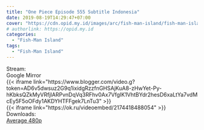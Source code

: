 ```yaml
---
title: "One Piece Episode 555 Subtitle Indonesia"
date: 2019-08-19T14:29:47+07:00
cover: "https://cdn.opid.my.id/images/arc/fish-man-island/fish-man-island.webp" # Optional, cover
# authorlink: https://opid.my.id
categories:
  - "Fish-Man Island"
tags:
  - "Fish-Man Island"
---
```

<div class="ui menu violet borderless inverted">
  <div class="header item active">
        Stream:
    </div>
  <a class="active item" data-tab="google">
    <i class="google drive icon"></i> Google
  </a>
  <a class="item nounderline" data-tab="mirror">
    <i class="odnoklassniki icon"></i> Mirror
  </a>
</div>
<div class="ui bottom attached tab segment active" style="border:0 !important;" data-tab="google">
{{< iframe link="https://www.blogger.com/video.g?token=AD6v5dwsuz2G9q1ixidgRzzfnGHSAjKuA8-zHwYet-Py-hKbksQZkMyVRfjIARPvnDqVq3RFhv0Ax7VfgIK1VhtBYdr2hesD6xaLtYa7vdMcEy5F5oOFdy1AKDYHTFFgek7LnTu3" >}}
</div>
<div class="ui bottom attached tab segment" style="border:0 !important;" data-tab="mirror">
{{< iframe link="https://ok.ru/videoembed/2174418488054" >}}
</div>
<div class="ui menu violet borderless inverted">
  <div class="header item active">
        Downloads:
    </div>
  <a class="item nounderline" href="https://ouo.io/TvlPBN" target="_blank" rel="dofollow"><i class="google drive icon"></i>
    Average 480p</a>
</div>